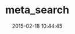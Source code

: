 ---
layout: post
title:  "meta_search"
repo:   "ernie/meta_search"
date:   2015-02-18 10:44:45
gemurl: http://metautonomo.us/projects/metasearch/
---